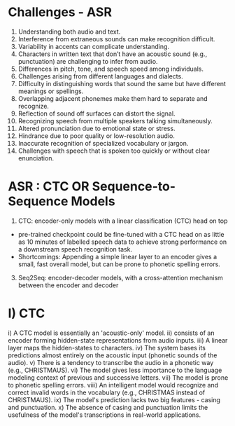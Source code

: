 # Challenges - ASR

1. Understanding both audio and text.
2. Interference from extraneous sounds can make recognition difficult.
3. Variability in accents can complicate understanding.
4. Characters in written text that don’t have an acoustic sound (e.g., punctuation) are challenging to infer from audio.
5. Differences in pitch, tone, and speech speed among individuals.
6. Challenges arising from different languages and dialects.
7. Difficulty in distinguishing words that sound the same but have different meanings or spellings.
8. Overlapping adjacent phonemes make them hard to separate and recognize.
9. Reflection of sound off surfaces can distort the signal.
10. Recognizing speech from multiple speakers talking simultaneously.
11. Altered pronunciation due to emotional state or stress.
12. Hindrance due to poor quality or low-resolution audio.
13. Inaccurate recognition of specialized vocabulary or jargon.
14. Challenges with speech that is spoken too quickly or without clear enunciation.


# ASR : CTC OR Sequence-to-Sequence Models

1. CTC: encoder-only models with a linear classification (CTC) head on top
- pre-trained checkpoint could be fine-tuned with a CTC head on as little as 10 minutes of labelled speech data to achieve strong performance on a downstream speech recognition task.
- Shortcomings: Appending a simple linear layer to an encoder gives a small, fast overall model, but can be prone to phonetic spelling errors. 
3. Seq2Seq: encoder-decoder models, with a cross-attention mechanism between the encoder and decoder


# I) CTC

i) A CTC model is essentially an 'acoustic-only' model.
ii) consists of an encoder forming hidden-state representations from audio inputs.
iii) A linear layer maps the hidden-states to characters.
iv) The system bases its predictions almost entirely on the acoustic input (phonetic sounds of the audio).
v) There is a tendency to transcribe the audio in a phonetic way (e.g., CHRISTMAUS).
vi) The model gives less importance to the language modeling context of previous and successive letters.
vii) The model is prone to phonetic spelling errors.
viii) An intelligent model would recognize and correct invalid words in the vocabulary (e.g., CHRISTMAS instead of CHRISTMAUS).
ix) The model's prediction lacks two big features - casing and punctuation.
x) The absence of casing and punctuation limits the usefulness of the model's transcriptions in real-world applications.

